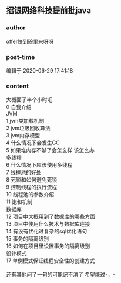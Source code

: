 ## 招银网络科技提前批java
### author 
offer快到碗里来呀呀
### post-time 

编辑于  2020-06-29 17:41:18
### content 
<div class="post-topic-des nc-post-content">
 <div>
  大概面了半个小时吧
 </div>
 <div>
  0 自我介绍
 </div>
 <div>
  JVM
 </div>
 <div>
  1 jvm类加载机制
 </div>
 <div>
  2 jvm垃圾回收算法
 </div>
 <div>
  3 jvm内存模型
 </div>
 <div>
  4 什么情况下会发生GC
 </div>
 <div>
  5 如果堆内存不够了会怎么样 该怎么办
 </div>
 <div>
  多线程
 </div>
 <div>
  6 什么情况下应该使用多线程
 </div>
 <div>
  7 线程池的好处
 </div>
 <div>
  8 死锁和如何避免死锁
 </div>
 <div>
  9 控制线程的执行流程
 </div>
 <div>
  10 线程池的参数介绍
 </div>
 <div>
  11 饱和机制
 </div>
 <div>
  数据库
 </div>
 <div>
  12 项目中大概用到了数据库的哪些方面
  <br/>
 </div>
 <div>
  13 项目中使用什么技术与数据库连接
 </div>
 <div>
  14 有没有优化过复杂的sql优化语句
 </div>
 <div>
  15 事务的隔离级别
 </div>
 <div>
  16 如何在项目里设置事务的隔离级别
 </div>
 <div>
  设计模式
 </div>
 <div>
  17 单例模式保证线程安全性的创建方式
 </div>
 <div>
  <br/>
 </div>
 <div>
  还有其他问了一句的可能记不清了 希望能过-，-
 </div>
</div>
